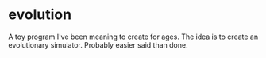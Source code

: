 evolution
=========

A toy program I've been meaning to create for ages. The idea is to create an evolutionary simulator. Probably easier said than done.